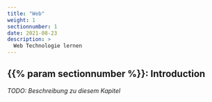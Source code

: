```yaml
---
title: "Web"
weight: 1
sectionnumber: 1
date: 2021-08-23
description: >
  Web Technologie lernen
---
```



## {{% param sectionnumber %}}: Introduction

_TODO: Beschreibung zu diesem Kapitel_

